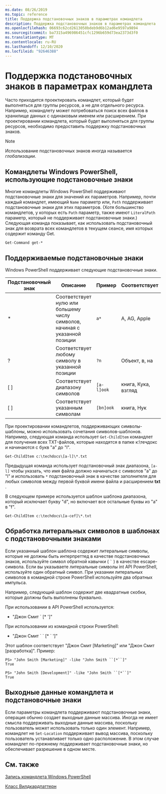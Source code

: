 ```yaml
---
ms.date: 08/26/2019
ms.topic: reference
title: Поддержка подстановочных знаков в параметрах командлета
description: Поддержка подстановочных знаков в параметрах командлета
ms.openlocfilehash: 06693c62cd2613050bdeb9d6b12ad6e9597a9894
ms.sourcegitcommit: ba7315a496986451cfc1296b659d73ea2373d3f0
ms.translationtype: MT
ms.contentlocale: ru-RU
ms.lasthandoff: 12/10/2020
ms.locfileid: "92646388"
---
```

# <a name="supporting-wildcard-characters-in-cmdlet-parameters"></a>Поддержка подстановочных знаков в параметрах командлета

Часто приходится проектировать командлет, который будет выполняться для группы ресурсов, а не для отдельного ресурса. Например, командлету может потребоваться поиск всех файлов в хранилище данных с одинаковым именем или расширением. При проектировании командлета, который будет выполняться для группы ресурсов, необходимо предоставить поддержку подстановочных знаков.

> [!NOTE]
> Использование подстановочных знаков иногда называется *глобализации*.

## <a name="windows-powershell-cmdlets-that-use-wildcards"></a>Командлеты Windows PowerShell, использующие подстановочные знаки

 Многие командлеты Windows PowerShell поддерживают подстановочные знаки для значений их параметров. Например, почти каждый командлет, имеющий `Name` параметр или, `Path` поддерживает подстановочные знаки для этих параметров. (Хотя большинство командлетов, у которых есть `Path` параметр, также имеют `LiteralPath` параметр, который не поддерживает подстановочные знаки.) Следующая команда показывает, как использовать подстановочный знак для возврата всех командлетов в текущем сеансе, имя которых содержит команду Get.

 `Get-Command get-*`

## <a name="supported-wildcard-characters"></a>Поддерживаемые подстановочные знаки

Windows PowerShell поддерживает следующие подстановочные знаки.

| Подстановочный знак |                             Описание                             |  Пример   |     Соответствует      | Не соответствует |
| -------- | ------------------------------------------------------------------- | ---------- | ---------------- | -------------- |
| *        | Соответствует нулю или большему числу символов, начиная с указанной позиции | `a*`       | A, AG, Apple     |                |
| ?        | Соответствует любому символу в указанной позиции                     | `?n`       | Объект, в, на       | обнаружил            |
| [ ]      | Соответствует диапазону символов                                       | `[a-l]ook` | книга, Кука, взгляд | Нук, занял     |
| [ ]      | Соответствует указанным символам                                    | `[bn]ook`  | книга, Нук       | Кука, взгляд     |

При проектировании командлетов, поддерживающих символы-шаблоны, можно использовать сочетания символов-шаблонов. Например, следующая команда использует `Get-ChildItem` командлет для получения всех TXT-файлов, которые находятся в папке к:\течдокс и начинаются с букв "a" до "l".

`Get-ChildItem c:\techdocs\[a-l]\*.txt`

Предыдущая команда использует подстановочный знак диапазона, `[a-l]` чтобы указать, что имя файла должно начинаться с символов "a" до "l" и использовать `*` подстановочный знак в качестве заполнителя для любых символов между первой буквой имени файла и расширением **txt** .

В следующем примере используется шаблон шаблона диапазона, который исключает букву "d", но включает все остальные буквы из "a" в "f".

`Get-ChildItem c:\techdocs\[a-cef]\*.txt`

## <a name="handling-literal-characters-in-wildcard-patterns"></a>Обработка литеральных символов в шаблонах с подстановочными знаками

Если указанный шаблон шаблона содержит литеральные символы, которые не должны быть интерпреттед в качестве подстановочных знаков, используйте символ обратной кавычки ( `` ` `` ) в качестве escape-символа. Если вы указываете литеральные символы int API PowerShell, используйте один обратный символ. При указании литеральных символов в командной строке PowerShell используйте два обратных импульса.

Например, следующий шаблон содержит две квадратные скобки, которые должны быть выполнены буквально.

При использовании в API PowerShell используется:

- "Джон Смит \` [* ']"

При использовании из командной строки PowerShell:

- "Джон Смит \` \` [* \` ']"

Этот шаблон соответствует "Джон Смит [Marketing]" или "Джон Смит [разработка]". Пример:

```
PS> "John Smith [Marketing]" -like "John Smith ``[*``]"
True

PS> "John Smith [Development]" -like "John Smith ``[*``]"
True
```

## <a name="cmdlet-output-and-wildcard-characters"></a>Выходные данные командлета и подстановочные знаки

Если параметры командлета поддерживают подстановочные знаки, операция обычно создает выходные данные массива.
Иногда не имеет смысла поддерживать выходные данные массива, поскольку пользователь может использовать только один элемент. Например, командлет не `Set-Location` поддерживает вывод массива, поскольку пользователь устанавливает только одно расположение. В этом случае командлет по-прежнему поддерживает подстановочные знаки, но обеспечивает разрешение в одном месте.

## <a name="see-also"></a>См. также

[Запись командлета Windows PowerShell](./writing-a-windows-powershell-cmdlet.md)

[Класс Вилдкардпаттерн](/dotnet/api/system.management.automation.wildcardpattern)
